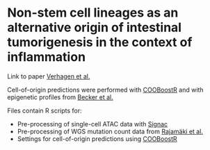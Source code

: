 # Non-stem cell lineages as an alternative origin of intestinal tumorigenesis in the context of inflammation

Link to paper [Verhagen et al.](https://www.nature.com/articles/s41588-024-01801-y)  

Cell-of-origin predictions were performed with [COOBoostR](https://github.com/SWJ9385/COOBoostR) and with epigenetic profiles from [Becker et al.](https://www.nature.com/articles/s41588-022-01088-x)

Files contain R scripts for:
- Pre-processing of single-cell ATAC data with [Signac](https://stuartlab.org/signac/)
- Pre-processing of WGS mutation count data from [Rajamäki et al.](https://www.gastrojournal.org/article/S0016-5085(21)00680-6/fulltext) 
- Settings for cell-of-origin predictions using [COOBoostR](https://github.com/SWJ9385/COOBoostR)
